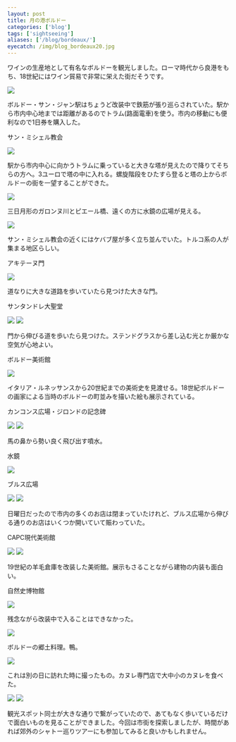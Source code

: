 ```yaml
---
layout: post
title: 月の港ボルドー
categories: ['blog']
tags: ['sightseeing']
aliases: ['/blog/bordeaux/']
eyecatch: /img/blog_bordeaux20.jpg
---
```


ワインの生産地として有名なボルドーを観光しました。ローマ時代から良港をもち、18世紀にはワイン貿易で非常に栄えた街だそうです。

<img src="/img/blog_bordeaux01.jpg" class="image-on-frame image-fade">

ボルドー・サン・ジャン駅はちょうど改装中で鉄筋が張り巡らされていた。駅から市内中心地までは距離があるのでトラム(路面電車)を使う。市内の移動にも便利なので1日券を購入した。

<p class="injection-center">サン・ミシェル教会</p>

<img src="/img/blog_bordeaux02.jpg" class="image-on-frame-small image-fade">

駅から市内中心に向かうトラムに乗っていると大きな塔が見えたので降りてそちらの方へ。3ユーロで塔の中に入れる。螺旋階段をひたすら登ると塔の上からボルドーの街を一望することができた。

<img src="/img/blog_bordeaux03.jpg" class="image-on-frame image-fade">

三日月形のガロンヌ川とピエール橋、遠くの方に水鏡の広場が見える。

<img src="/img/blog_bordeaux04.jpg" class="image-on-frame image-fade">

サン・ミシェル教会の近くにはケバブ屋が多く立ち並んでいた。トルコ系の人が集まる地区らしい。

<p class="injection-center">アキテーヌ門</p>

<img src="/img/blog_bordeaux05.jpg" class="image-on-frame image-fade">

道なりに大きな道路を歩いていたら見つけた大きな門。

<p class="injection-center">サンタンドレ大聖堂</p>

<img src="/img/blog_bordeaux06.jpg" class="image-on-frame image-fade">

<img src="/img/blog_bordeaux07.jpg" class="image-on-frame image-fade">

門から伸びる道を歩いたら見つけた。ステンドグラスから差し込む光とか厳かな空気が心地よい。

<p class="injection-center">ボルドー美術館</p>

<img src="/img/blog_bordeaux09.jpg" class="image-on-frame image-fade">

イタリア・ルネッサンスから20世紀までの美術史を見渡せる。18世紀ボルドーの画家による当時のボルドーの町並みを描いた絵も展示されている。

<p class="injection-center">カンコンス広場・ジロンドの記念碑</p>

<img src="/img/blog_bordeaux10.jpg" class="image-on-frame image-fade">

<img src="/img/blog_bordeaux11.jpg" class="image-on-frame image-fade">

馬の鼻から勢い良く飛び出す噴水。

<p class="injection-center">水鏡</p>

<img src="/img/blog_bordeaux12.jpg" class="image-on-frame image-fade">

<p class="injection-center">ブルス広場</p>

<img src="/img/blog_bordeaux13.jpg" class="image-on-frame image-fade">

<img src="/img/blog_bordeaux14.jpg" class="image-on-frame image-fade">

日曜日だったので市内の多くのお店は閉まっていたけれど、ブルス広場から伸びる通りのお店はいくつか開いていて賑わっていた。

<p class="injection-center">CAPC現代美術館</p>

<img src="/img/blog_bordeaux15.jpg" class="image-on-frame image-fade">

<img src="/img/blog_bordeaux16.jpg" class="image-on-frame image-fade">

19世紀の羊毛倉庫を改装した美術館。展示もさることながら建物の内装も面白い。

<p class="injection-center">自然史博物館</p>

<img src="/img/blog_bordeaux17.jpg" class="image-on-frame image-fade">

残念ながら改装中で入ることはできなかった。

<img src="/img/blog_bordeaux18.jpg" class="image-on-frame image-fade">

ボルドーの郷土料理。鴨。

<img src="/img/blog_bordeaux19.jpg" class="image-on-frame image-fade">

これは別の日に訪れた時に撮ったもの。カヌレ専門店で大中小のカヌレを食べた。

<img src="/img/blog_bordeaux08.jpg" class="image-on-frame image-fade">

<img src="/img/blog_bordeaux20.jpg" class="image-on-frame image-fade">

観光スポット同士が大きな通りで繋がっていたので、あてもなく歩いているだけで面白いものを見ることができました。今回は市街を探索しましたが、時間があれば郊外のシャトー巡りツアーにも参加してみると良いかもしれません。